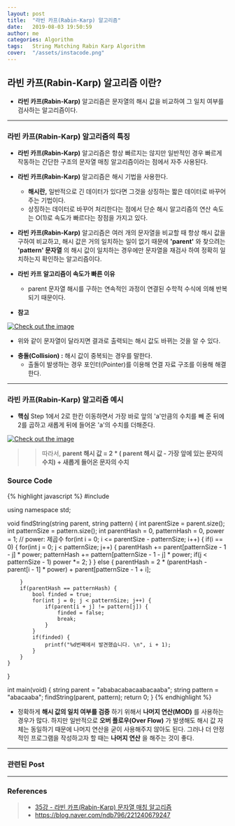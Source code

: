 ```yaml
---
layout: post
title:  "라빈 카프(Rabin-Karp) 알고리즘"
date:   2019-08-03 19:50:59
author: me
categories: Algorithm
tags:	String Matching Rabin Karp Algorithm
cover:  "/assets/instacode.png"
---
```



## 라빈 카프(Rabin-Karp) 알고리즘 이란?
* __라빈 카프(Rabin-Karp)__ 알고리즘은 문자열의 해시 값을 비교하여 그 일치 여부를 검사하는 알고리즘이다.


<hr />


### 라빈 카프(Rabin-Karp) 알고리즘의 특징
* __라빈 카프(Rabin-Karp)__ 알고리즘은 항상 빠르지는 않지만 일반적인 경우 빠르게 작동하는 간단한 구조의 문자열 매칭 알고리즘이라는 점에서 자주 사용된다.
* __라빈 카프(Rabin-Karp)__ 알고리즘은 해시 기법을 사용한다.
  + __해시란,__ 일반적으로 긴 데이터가 있다면 그것을 상징하는 짧은 데이터로 바꾸어주는 기법이다.
  + 상징하는 데이터로 바꾸어 처리한다는 점에서 단순 해시 알고리즘의 연산 속도는 O(1)로 속도가 빠르다는 장점을 가지고 있다.
* __라빈 카프(Rabin-Karp)__ 알고리즘은 여러 개의 문자열을 비교할 때 항상 해시 값을 구하여 비교하고, 해시 값은 거의 일치하는 일이 없기 때문에 __'parent'__ 와 찾으려는 __'pattern' 문자열__ 의 해시 값이 일치하는 경우에만 문자열을 재검사 하여 정확히 일치하는지 확인하는 알고리즘이다. 

* __라빈 카프 알고리즘이 속도가 빠른 이유__
  + parent 문자열 해시를 구하는 연속적인 과정이 연결된 수학적 수식에 의해 반복되기 때문이다.


* __참고__
<a href="{{ site.algorithm_img }}/rabinkarp_hash.JPG" data-lightbox="falcon9-large" data-title="Check out the image">
  <img src="{{ site.algorithm_img }}/rabinkarp_hash.JPG" title="Check out the image">
</a>

* 위와 같이 문자열이 달라지면 결과로 출력되는 해시 값도 바뀌는 것을 알 수 있다.
+ __충돌(Collision) :__ 해시 값이 중복되는 경우를 말한다.
  - 출돌이 발생하는 경우 포인터(Pointer)를 이용해 연결 자료 구조를 이용해 해결한다.

<hr />


### 라빈 카프(Rabin-Karp) 알고리즘 예시

* __핵심__
Step 1에서 2로 한칸 이동하면서 가장 바로 앞의 'a'만큼의 수치를 빼 준 뒤에 2를 곱하고 새롭게 뒤에 들어온 'a'의 수치를 더해준다. 
<a href="{{ site.algorithm_img }}/rabinkarp_1.JPG" data-lightbox="falcon9-large" data-title="Check out the image">
  <img src="{{ site.algorithm_img }}/rabinkarp_1.JPG" title="Check out the image">
</a>

>> 따라서, __parent 해시 값 = 2 * ( parent 해시 값 - 가장 앞에 있는 문자의 수치) + 새롭게 들어온 문자의 수치__

### Source Code
{% highlight javascript %}
#include <iostream>

using namespace std; 

void findString(string parent, string pattern) {
	int parentSize = parent.size();
	int patternSize = pattern.size();
	int parentHash = 0, patternHash = 0, power = 1; // power: 제곱수 
	for(int i = 0; i <= parentSize - patternSize; i++) {
		if(i == 0) {
			for(int j = 0; j < patternSize; j++) {
				parentHash += parent[patternSize - 1 - j] * power;
				patternHash += pattern[patternSize - 1 - j] * power;
				if(j < patternSize - 1) power *= 2;
			}
		} else {
			parentHash = 2 * (parentHash - parent[i - 1] * power) + parent[patternSize - 1 + i];
			
		}
		if(parentHash == patternHash) {
			bool finded = true;
			for(int j = 0; j < patternSize; j++) {
				if(parent[i + j] != pattern[j]) {
					finded = false;
					break;
				}
			}
			if(finded) {
				printf("%d번째에서 발견했습니다. \n", i + 1);
			}
		}
	}
	
}

int main(void) {
	string parent = "ababacabacaabacaaba";
	string pattern = "abacaaba";
	findString(parent, pattern);
	return 0;
}
{% endhighlight %}

* 정확하게 __해시 값의 일치 여부를 검증__ 하기 위해서 __나머지 연산(MOD)__ 를 사용하는 경우가 많다. 하지만 일반적으로 __오버 플로우(Over Flow)__ 가 발생해도 해시 값 자체는 동일하기 때문에 나머지 연산을 굳이 사용해주지 않아도 된다. 그러나 더 안정적인 프로그램을 작성하고자 할 때는 __나머지 연산__ 을 해주는 것이 좋다.


<hr />


### 관련된 Post


<hr />


### References
> * <a href="https://www.youtube.com/watch?v=kJJQJDsjXc8&list=PLRx0vPvlEmdDHxCvAQS1_6XV4deOwfVrz&index=35">35강 - 라빈 카프(Rabin-Karp) 문자열 매칭 알고리즘<a>
> * <a href="https://blog.naver.com/ndb796/221240679247">https://blog.naver.com/ndb796/221240679247<a>